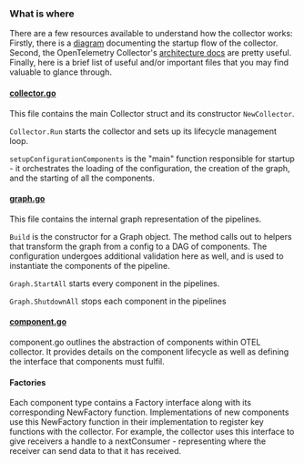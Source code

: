 ### What is where
There are a few resources available to understand how the collector works:
Firstly, there is a [diagram](startup.md) documenting the startup flow of the collector.
Second, the OpenTelemetry Collector's [architecture docs](https://opentelemetry.io/docs/collector/architecture/) are
pretty useful.
Finally, here is a brief list of useful and/or important files that you may find valuable to glance through.
#### [collector.go](../otelcol/collector.go)
This file contains the main Collector struct and its constructor `NewCollector`.

`Collector.Run` starts the collector and sets up its lifecycle management loop.

`setupConfigurationComponents` is the "main" function responsible for startup - it orchestrates the loading of the 
configuration, the creation of the graph, and the starting of all the components.

#### [graph.go](../service/internal/graph/graph.go)
This file contains the internal graph representation of the pipelines.

`Build` is the constructor for a Graph object.  The method calls out to helpers that transform the graph from a config
to a DAG of components.  The configuration undergoes additional validation here as well, and is used to instantiate
the components of the pipeline.

`Graph.StartAll` starts every component in the pipelines.

`Graph.ShutdownAll` stops each component in the pipelines

#### [component.go](../component/component.go)
component.go outlines the abstraction of components within OTEL collector.  It provides details on the component 
lifecycle as well as defining the interface that components must fulfil.

#### Factories
Each component type contains a Factory interface along with its corresponding NewFactory function.
Implementations of new components use this NewFactory function in their implementation to register key functions with 
the collector.  For example, the collector uses this interface to give receivers a handle to a nextConsumer - 
representing where the receiver can send data to that it has received.

[//]: # (todo rewrite this factories block it is not as clear as id like)
